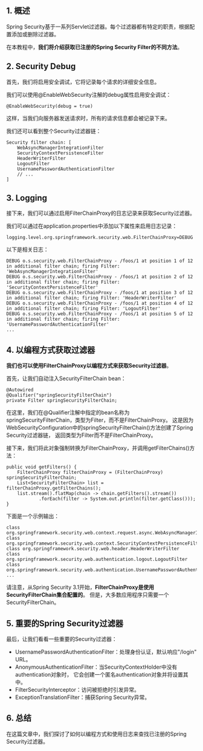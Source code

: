 ## 1. 概述

Spring Security基于一系列Servlet过滤器。每个过滤器都有特定的职责，根据配置添加或删除过滤器。

在本教程中，**我们将介绍获取已注册的Spring Security Filter的不同方法**。

## 2. Security Debug

首先，我们将启用安全调试，它将记录每个请求的详细安全信息。

我们可以使用@EnableWebSecurity注解的debug属性启用安全调试：

```text
@EnableWebSecurity(debug = true)
```

这样，当我们向服务器发送请求时，所有的请求信息都会被记录下来。

我们还可以看到整个Security过滤器链：

```text
Security filter chain: [
    WebAsyncManagerIntegrationFilter
    SecurityContextPersistenceFilter
    HeaderWriterFilter
    LogoutFilter
    UsernamePasswordAuthenticationFilter
    // ...
]
```

## 3. Logging

接下来，我们可以通过启用FilterChainProxy的日志记录来获取Security过滤器。

我们可以通过在application.properties中添加以下属性来启用日志记录：

```properties
logging.level.org.springframework.security.web.FilterChainProxy=DEBUG
```

以下是相关日志：

```text
DEBUG o.s.security.web.FilterChainProxy - /foos/1 at position 1 of 12 in additional filter chain; firing Filter: 'WebAsyncManagerIntegrationFilter'
DEBUG o.s.security.web.FilterChainProxy - /foos/1 at position 2 of 12 in additional filter chain; firing Filter: 'SecurityContextPersistenceFilter'
DEBUG o.s.security.web.FilterChainProxy - /foos/1 at position 3 of 12 in additional filter chain; firing Filter: 'HeaderWriterFilter'
DEBUG o.s.security.web.FilterChainProxy - /foos/1 at position 4 of 12 in additional filter chain; firing Filter: 'LogoutFilter'
DEBUG o.s.security.web.FilterChainProxy - /foos/1 at position 5 of 12 in additional filter chain; firing Filter: 'UsernamePasswordAuthenticationFilter'
...
```

## 4. 以编程方式获取过滤器

**我们也可以使用FilterChainProxy以编程方式来获取Security过滤器**。

首先，让我们自动注入SecurityFilterChain bean：

```text
@Autowired
@Qualifier("springSecurityFilterChain")
private Filter springSecurityFilterChain;
```

在这里，我们在@Qualifier注解中指定的bean名称为springSecurityFilterChain，类型为Filter，而不是FilterChainProxy。
这是因为WebSecurityConfiguration中的springSecurityFilterChain()方法创建了Spring Security过滤器链，
返回类型为Filter而不是FilterChainProxy。

接下来，我们将此对象强制转换为FilterChainProxy，并调用getFilterChains()方法：

```text
public void getFilters() {
    FilterChainProxy filterChainProxy = (FilterChainProxy) springSecurityFilterChain;
    List<SecurityFilterChain> list = filterChainProxy.getFilterChains();
    list.stream().flatMap(chain -> chain.getFilters().stream())
            .forEach(filter -> System.out.println(filter.getClass()));
}
```

下面是一个示例输出：

```text
class org.springframework.security.web.context.request.async.WebAsyncManagerIntegrationFilter
class org.springframework.security.web.context.SecurityContextPersistenceFilter
class org.springframework.security.web.header.HeaderWriterFilter
class org.springframework.security.web.authentication.logout.LogoutFilter
class org.springframework.security.web.authentication.UsernamePasswordAuthenticationFilter
...
```

请注意，从Spring Security 3.1开始，**FilterChainProxy是使用SecurityFilterChain集合配置的**。
但是，大多数应用程序只需要一个SecurityFilterChain。

## 5. 重要的Spring Security过滤器

最后，让我们看看一些重要的Security过滤器：

+ UsernamePasswordAuthenticationFilter：处理身份认证，默认响应"/login" URL。
+ AnonymousAuthenticationFilter：当SecurityContextHolder中没有authentication对象时，
  它会创建一个匿名authentication对象并将设置其中。
+ FilterSecurityInterceptor：访问被拒绝时引发异常。
+ ExceptionTranslationFilter：捕获Spring Security异常。

## 6. 总结

在这篇文章中，我们探讨了如何以编程方式和使用日志来查找已注册的Spring Security过滤器。